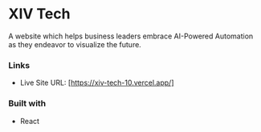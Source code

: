 # XIV Tech

A website which helps business leaders embrace AI-Powered Automation as they endeavor to visualize the future.

### Links

- Live Site URL: [https://xiv-tech-10.vercel.app/]

### Built with

- React